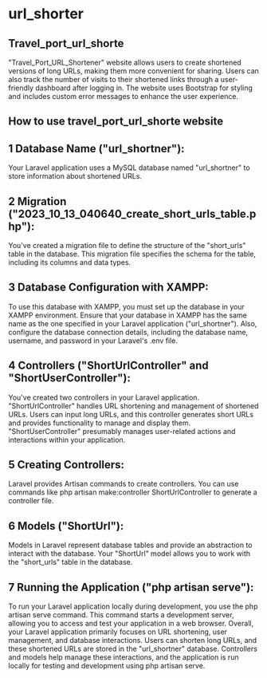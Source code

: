 # url_shorter

## Travel_port_url_shorte

"Travel_Port_URL_Shortener" website allows users to create shortened versions of long URLs, making them more convenient for sharing. Users can also track the number of visits to their shortened links through a user-friendly dashboard after logging in. The website uses Bootstrap for styling and includes custom error messages to enhance the user experience.

## How to use travel_port_url_shorte website

## 1 Database Name ("url_shortner"):

Your Laravel application uses a MySQL database named "url_shortner" to store information about shortened URLs.
## 2 Migration ("2023_10_13_040640_create_short_urls_table.php"):

You've created a migration file to define the structure of the "short_urls" table in the database. This migration file specifies the schema for the table, including its columns and data types.

## 3 Database Configuration with XAMPP:

To use this database with XAMPP, you must set up the database in your XAMPP environment. Ensure that your database in XAMPP has the same name as the one specified in your Laravel application ("url_shortner"). Also, configure the database connection details, including the database name, username, and password in your Laravel's .env file.

## 4 Controllers ("ShortUrlController" and "ShortUserController"):

You've created two controllers in your Laravel application.
"ShortUrlController" handles URL shortening and management of shortened URLs. Users can input long URLs, and this controller generates short URLs and provides functionality to manage and display them.
"ShortUserController" presumably manages user-related actions and interactions within your application.
## 5 Creating Controllers:

Laravel provides Artisan commands to create controllers. You can use commands like php artisan make:controller ShortUrlController to generate a controller file.

## 6 Models ("ShortUrl"):

Models in Laravel represent database tables and provide an abstraction to interact with the database. Your "ShortUrl" model allows you to work with the "short_urls" table in the database.

## 7 Running the Application ("php artisan serve"):

To run your Laravel application locally during development, you use the php artisan serve command. This command starts a development server, allowing you to access and test your application in a web browser.
Overall, your Laravel application primarily focuses on URL shortening, user management, and database interactions. Users can shorten long URLs, and these shortened URLs are stored in the "url_shortner" database. Controllers and models help manage these interactions, and the application is run locally for testing and development using php artisan serve.
